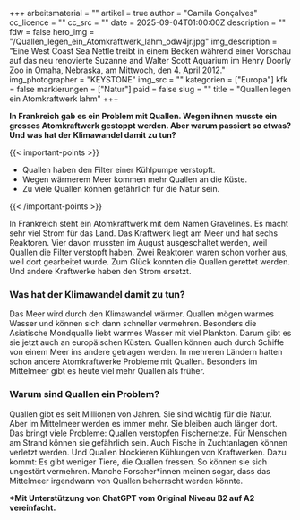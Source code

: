 +++
arbeitsmaterial = ""
artikel = true
author = "Camila Gonçalves"
cc_licence = ""
cc_src = ""
date = 2025-09-04T01:00:00Z
description = ""
fdw = false
hero_img = "/Quallen_legen_ein_Atomkraftwerk_lahm_odw4jr.jpg"
img_description = "Eine West Coast Sea Nettle treibt in einem Becken während einer Vorschau auf das neu renovierte Suzanne and Walter Scott Aquarium im Henry Doorly Zoo in Omaha, Nebraska, am Mittwoch, den 4. April 2012."
img_photographer = "KEYSTONE"
img_src = ""
kategorien = ["Europa"]
kfk = false
markierungen = ["Natur"]
paid = false
slug = ""
title = "Quallen legen ein Atomkraftwerk lahm"
+++

**In Frankreich gab es ein Problem mit Quallen. Wegen ihnen musste ein grosses Atomkraftwerk gestoppt werden. Aber warum passiert so etwas? Und was hat der Klimawandel damit zu tun?**

{{< important-points >}}

<ul>

<li>Quallen haben den Filter einer Kühlpumpe verstopft.
</li>

<li>Wegen wärmerem Meer kommen mehr Quallen an die Küste.
</li>

<li>Zu viele Quallen können gefährlich für die Natur sein.
</li>

</ul>

{{< /important-points >}}

In Frankreich steht ein Atomkraftwerk mit dem Namen Gravelines. Es macht sehr viel Strom für das Land. Das Kraftwerk liegt am Meer und hat sechs Reaktoren. Vier davon mussten im August ausgeschaltet werden, weil Quallen die Filter verstopft haben. Zwei Reaktoren waren schon vorher aus, weil dort gearbeitet wurde. Zum Glück konnten die Quallen gerettet werden. Und andere Kraftwerke haben den Strom ersetzt.
 
### Was hat der Klimawandel damit zu tun?

Das Meer wird durch den Klimawandel wärmer. Quallen mögen warmes Wasser und können sich dann schneller vermehren. Besonders die Asiatische Mondqualle liebt warmes Wasser mit viel Plankton. Darum gibt es sie jetzt auch an europäischen Küsten. Quallen können auch durch Schiffe von einem Meer ins andere getragen werden. In mehreren Ländern hatten schon andere Atomkraftwerke Probleme mit Quallen. Besonders im Mittelmeer gibt es heute viel mehr Quallen als früher.

### Warum sind Quallen ein Problem?

Quallen gibt es seit Millionen von Jahren. Sie sind wichtig für die Natur. Aber im Mittelmeer werden es immer mehr. Sie bleiben auch länger dort. Das bringt viele Probleme: Quallen verstopfen Fischernetze. Für Menschen am Strand können sie gefährlich sein. Auch Fische in Zuchtanlagen können verletzt werden. Und Quallen blockieren Kühlungen von Kraftwerken. Dazu kommt: Es gibt weniger Tiere, die Quallen fressen. So können sie sich ungestört vermehren. Manche Forscher\*innen meinen sogar, dass das Mittelmeer irgendwann von Quallen beherrscht werden könnte.

**\*Mit Unterstützung von ChatGPT vom Original Niveau B2 auf A2 vereinfacht.**